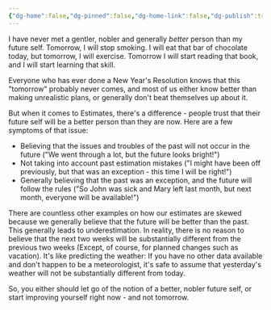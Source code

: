 ```yaml
---
{"dg-home":false,"dg-pinned":false,"dg-home-link":false,"dg-publish":true,"type":"post","disabled rules":["header-increment","yaml-title","yaml-title-alias","file-name-heading"],"title":"When it comes to Estimates, don't count on your future self","dg-permalink":"when-it-comes-to-estimates-dont-count-on-your-future-self/","created-date":"2019-08-05T00:00:00","aliases":["When it comes to Estimates, don't count on your future self"],"linter-yaml-title-alias":"When it comes to Estimates, don't count on your future self","updated-date":"2025-05-05T17:44:29","tags":["estimates","engineering"],"dg-path":"when-it-comes-to-estimates-dont-count-on-your-future-self.md","permalink":"/when-it-comes-to-estimates-dont-count-on-your-future-self/","dgPassFrontmatter":true,"created":"2019-08-05T00:00:00","updated":"2025-05-05T17:44:29"}
---
```



I have never met a gentler, nobler and generally _better_ person than my future self. Tomorrow, I will stop smoking. I will eat that bar of chocolate today, but tomorrow, I will exercise. Tomorrow I will start reading that book, and I will start learning that skill.

Everyone who has ever done a New Year's Resolution knows that this "tomorrow" probably never comes, and most of us either know better than making unrealistic plans, or generally don't beat themselves up about it.

But when it comes to Estimates, there's a difference - people trust that their future self will be a better person than they are now.
Here are a few symptoms of that issue:
- Believing that the issues and troubles of the past will not occur in the future ("We went through a lot, but the future looks bright!")
- Not taking into account past estimation mistakes ("I might have been off previously, but that was an exception - this time I will be right!")
- Generally believing that the past was an exception, and the future will follow the rules ("So John was sick and Mary left last month, but next month, everyone will be available!")

There are countless other examples on how our estimates are skewed because we generally believe that the future will be better than the past. This generally leads to underestimation. In reality, there is no reason to believe that the next two weeks will be substantially different from the previous two weeks (Except, of course, for planned changes such as vacation). It's like predicting the weather: If you have no other data available and don't happen to be a meteorologist, it's safe to assume that yesterday's weather will not be substantially different from today.

So, you either should let go of the notion of a better, nobler future self, or start improving yourself right now - and not tomorrow.
